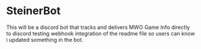 # SteinerBot
This will be a discord bot that tracks and delivers MWO Game Info directly to discord
testing webhook integration of the readme file so users can know i updated something in the bot.
